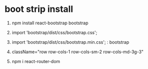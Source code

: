 # boot strip install
1. npm install react-bootstrap bootstrap
2. import 'bootstrap/dist/css/bootstrap.css';
3. import 'bootstrap/dist/css/bootstrap.min.css';
: bootstrap 

4. className="row row-cols-1 row-cols-sm-2 row-cols-md-3g-3" 
5. npm i react-router-dom